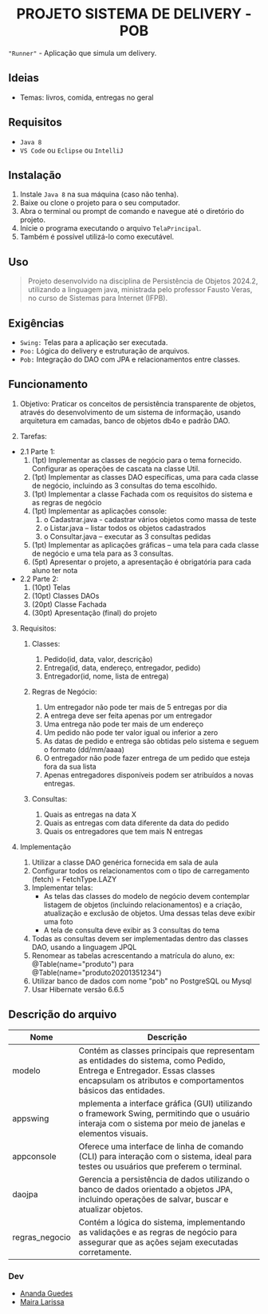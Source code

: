<h1 align="center">PROJETO SISTEMA DE DELIVERY - POB</h1>

`"Runner"` - Aplicação que simula um delivery.

## Ideias
+ Temas: livros, comida, entregas no geral

## Requisitos
+ `Java 8`
+ `VS Code` ou `Eclipse` ou `IntelliJ`

## Instalação
1. Instale `Java 8` na sua máquina (caso não tenha).
2. Baixe ou clone o projeto para o seu computador.
3. Abra o terminal ou prompt de comando e navegue até o diretório do projeto.
4. Inicie o programa executando o arquivo `TelaPrincipal`.
5. Também é possível utilizá-lo como executável.

## Uso
>  Projeto desenvolvido na disciplina de Persistência de Objetos 2024.2, utilizando a linguagem java, ministrada pelo professor Fausto Veras, no curso de Sistemas para Internet (IFPB).


## Exigências
+ `Swing:` Telas para a aplicação ser executada.
+ `Poo:` Lógica do delivery e estruturação de arquivos.
+ `Pob:` Integração do DAO com JPA e relacionamentos entre classes.

## Funcionamento
1. Objetivo: Praticar os conceitos de persistência transparente de objetos, através do desenvolvimento de um sistema de informação, usando arquitetura em camadas, banco de objetos db4o e padrão DAO.

2. Tarefas:
- 2.1 Parte 1:
   1. (1pt) Implementar as classes de negócio para o tema fornecido. Configurar as operações de cascata na classe Util.
   2. (1pt) Implementar as classes DAO específicas, uma para cada classe de negócio, incluindo as 3 consultas do tema escolhido.
   3. (1pt) Implementar a classe Fachada com os requisitos do sistema e as regras de negócio
   4. (1pt) Implementar as aplicações console:
      1. o Cadastrar.java - cadastrar vários objetos como massa de teste
      2. o Listar.java – listar todos os objetos cadastrados
      3. o Consultar.java – executar as 3 consultas pedidas
   5. (1pt) Implementar as aplicações gráficas – uma tela para cada classe de negócio e uma tela para as 3 consultas.
   6. (5pt) Apresentar o projeto, a apresentação é obrigatória para cada aluno ter nota
- 2.2 Parte 2:
   1. (10pt) Telas
   2. (10pt) Classes DAOs
   3. (20pt) Classe Fachada
   4. (30pt) Apresentação (final) do projeto

3. Requisitos:
   1. Classes:
      1. Pedido(id, data, valor, descrição)
      2. Entrega(id, data, endereço, entregador, pedido)
      3. Entregador(id, nome, lista de entrega)

   2. Regras de Negócio:
      1. Um entregador não pode ter mais de 5 entregas por dia
      2. A entrega deve ser feita apenas por um entregador
      3. Uma entrega não pode ter mais de um endereço
      4. Um pedido não pode ter valor igual ou inferior a zero
      5. As datas de pedido e entrega são obtidas pelo sistema e seguem o formato (dd/mm/aaaa)
      6. O entregador não pode fazer entrega de um pedido que esteja fora da sua lista
      7. Apenas entregadores disponíveis podem ser atribuídos a novas entregas.

   3. Consultas:
      1. Quais as entregas na data X
      2. Quais as entregas com data diferente da data do pedido
      3. Quais os entregadores que tem mais N entregas

4. Implementação
   1. Utilizar a classe DAO<T> genérica fornecida em sala de aula
   2. Configurar todos os relacionamentos com o tipo de carregamento (fetch) = FetchType.LAZY
   3. Implementar telas:
      - As telas das classes do modelo de negócio devem contemplar listagem de objetos (incluindo relacionamentos) e a criação, atualização e exclusão de objetos. Uma dessas telas deve exibir uma foto
      - A tela de consulta deve exibir as 3 consultas do tema
   4. Todas as consultas devem ser implementadas dentro das classes DAO, usando a linguagem JPQL
   5. Renomear as tabelas acrescentando a matrícula do aluno, ex: @Table(name="produto") para @Table(name="produto20201351234")
   6. Utilizar banco de dados com nome "pob" no PostgreSQL ou Mysql
   7. Usar Hibernate versão 6.6.5

## Descrição do arquivo
| Nome | Descrição |
| ---- | --------- |
| modelo | Contém as classes principais que representam as entidades do sistema, como Pedido, Entrega e Entregador. Essas classes encapsulam os atributos e comportamentos básicos das entidades. |
| appswing | mplementa a interface gráfica (GUI) utilizando o framework Swing, permitindo que o usuário interaja com o sistema por meio de janelas e elementos visuais. |
| appconsole | Oferece uma interface de linha de comando (CLI) para interação com o sistema, ideal para testes ou usuários que preferem o terminal. |
| daojpa | Gerencia a persistência de dados utilizando o banco de dados orientado a objetos JPA, incluindo operações de salvar, buscar e atualizar objetos. |
| regras_negocio | Contém a lógica do sistema, implementando as validações e as regras de negócio para assegurar que as ações sejam executadas corretamente. |

### Dev
- [Ananda Guedes](https://github.com/agu3des)
- [Maira Larissa](https://github.com/maira-larissa)
